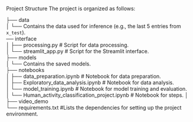 Project Structure
The project is organized as follows:

├── data  
│   └── Contains the data used for inference (e.g., the last 5 entries from `x_test`).  
── interface  
│   ├── processing.py  # Script for data processing.  
│   └── streamlit_app.py  # Script for the Streamlit interface.  
├── models  
│   └── Contains the saved models.  
├── notebooks  
│   ├── data_preparation.ipynb  # Notebook for data preparation.  
│   ├── Exploratory_data_analysis.ipynb  # Notebook for data analysis.  
│   └── model_training.ipynb  # Notebook for model training and evaluation.  
│   └── Human_activity_classification_project.ipynb  # Notebook for steps. 
│
├── video_demo  
└── requirements.txt  #Lists the dependencies for setting up the project environment.  
